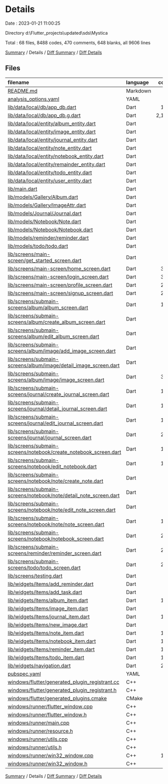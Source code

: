 # Details

Date : 2023-01-21 11:00:25

Directory d:\\Flutter_projects\\updated\\sds\\Mystica

Total : 68 files,  8488 codes, 470 comments, 648 blanks, all 9606 lines

[Summary](results.md) / Details / [Diff Summary](diff.md) / [Diff Details](diff-details.md)

## Files
| filename | language | code | comment | blank | total |
| :--- | :--- | ---: | ---: | ---: | ---: |
| [README.md](/README.md) | Markdown | 10 | 0 | 7 | 17 |
| [analysis_options.yaml](/analysis_options.yaml) | YAML | 3 | 23 | 4 | 30 |
| [lib/data/local/db/app_db.dart](/lib/data/local/db/app_db.dart) | Dart | 153 | 45 | 41 | 239 |
| [lib/data/local/db/app_db.g.dart](/lib/data/local/db/app_db.g.dart) | Dart | 2,160 | 2 | 99 | 2,261 |
| [lib/data/local/entity/album_entity.dart](/lib/data/local/entity/album_entity.dart) | Dart | 6 | 0 | 2 | 8 |
| [lib/data/local/entity/image_entity.dart](/lib/data/local/entity/image_entity.dart) | Dart | 8 | 0 | 2 | 10 |
| [lib/data/local/entity/journal_entity.dart](/lib/data/local/entity/journal_entity.dart) | Dart | 8 | 0 | 2 | 10 |
| [lib/data/local/entity/note_entity.dart](/lib/data/local/entity/note_entity.dart) | Dart | 10 | 0 | 2 | 12 |
| [lib/data/local/entity/notebook_entity.dart](/lib/data/local/entity/notebook_entity.dart) | Dart | 9 | 0 | 2 | 11 |
| [lib/data/local/entity/remainder_entity.dart](/lib/data/local/entity/remainder_entity.dart) | Dart | 8 | 0 | 2 | 10 |
| [lib/data/local/entity/todo_entity.dart](/lib/data/local/entity/todo_entity.dart) | Dart | 7 | 0 | 2 | 9 |
| [lib/data/local/entity/user_entity.dart](/lib/data/local/entity/user_entity.dart) | Dart | 7 | 0 | 2 | 9 |
| [lib/main.dart](/lib/main.dart) | Dart | 81 | 9 | 4 | 94 |
| [lib/models/Gallery/Album.dart](/lib/models/Gallery/Album.dart) | Dart | 13 | 0 | 3 | 16 |
| [lib/models/Gallery/ImageAttr.dart](/lib/models/Gallery/ImageAttr.dart) | Dart | 13 | 0 | 2 | 15 |
| [lib/models/Journal/Journal.dart](/lib/models/Journal/Journal.dart) | Dart | 14 | 0 | 2 | 16 |
| [lib/models/Notebook/Note.dart](/lib/models/Notebook/Note.dart) | Dart | 16 | 0 | 2 | 18 |
| [lib/models/Notebook/Notebook.dart](/lib/models/Notebook/Notebook.dart) | Dart | 14 | 0 | 2 | 16 |
| [lib/models/reminder/reminder.dart](/lib/models/reminder/reminder.dart) | Dart | 12 | 0 | 2 | 14 |
| [lib/models/todo/todo.dart](/lib/models/todo/todo.dart) | Dart | 12 | 0 | 2 | 14 |
| [lib/screens/main-screen/get_started_screen.dart](/lib/screens/main-screen/get_started_screen.dart) | Dart | 50 | 5 | 2 | 57 |
| [lib/screens/main-screen/home_screen.dart](/lib/screens/main-screen/home_screen.dart) | Dart | 374 | 5 | 5 | 384 |
| [lib/screens/main-screen/login_screen.dart](/lib/screens/main-screen/login_screen.dart) | Dart | 329 | 27 | 12 | 368 |
| [lib/screens/main-screen/profile_screen.dart](/lib/screens/main-screen/profile_screen.dart) | Dart | 274 | 16 | 9 | 299 |
| [lib/screens/main-screen/signup_screen.dart](/lib/screens/main-screen/signup_screen.dart) | Dart | 295 | 19 | 11 | 325 |
| [lib/screens/submain-screens/album/album_screen.dart](/lib/screens/submain-screens/album/album_screen.dart) | Dart | 149 | 12 | 3 | 164 |
| [lib/screens/submain-screens/album/create_album_screen.dart](/lib/screens/submain-screens/album/create_album_screen.dart) | Dart | 74 | 5 | 9 | 88 |
| [lib/screens/submain-screens/album/edit_album_screen.dart](/lib/screens/submain-screens/album/edit_album_screen.dart) | Dart | 98 | 3 | 6 | 107 |
| [lib/screens/submain-screens/album/image/add_image_screen.dart](/lib/screens/submain-screens/album/image/add_image_screen.dart) | Dart | 62 | 2 | 8 | 72 |
| [lib/screens/submain-screens/album/image/detail_image_screen.dart](/lib/screens/submain-screens/album/image/detail_image_screen.dart) | Dart | 12 | 0 | 3 | 15 |
| [lib/screens/submain-screens/album/image/image_screen.dart](/lib/screens/submain-screens/album/image/image_screen.dart) | Dart | 326 | 21 | 7 | 354 |
| [lib/screens/submain-screens/journal/create_journal_screen.dart](/lib/screens/submain-screens/journal/create_journal_screen.dart) | Dart | 128 | 6 | 12 | 146 |
| [lib/screens/submain-screens/journal/detail_journal_screen.dart](/lib/screens/submain-screens/journal/detail_journal_screen.dart) | Dart | 102 | 1 | 4 | 107 |
| [lib/screens/submain-screens/journal/edit_journal_screen.dart](/lib/screens/submain-screens/journal/edit_journal_screen.dart) | Dart | 171 | 6 | 12 | 189 |
| [lib/screens/submain-screens/journal/journal_screen.dart](/lib/screens/submain-screens/journal/journal_screen.dart) | Dart | 253 | 12 | 12 | 277 |
| [lib/screens/submain-screens/notebook/create_notebook_screen.dart](/lib/screens/submain-screens/notebook/create_notebook_screen.dart) | Dart | 158 | 1 | 14 | 173 |
| [lib/screens/submain-screens/notebook/edit_notebook.dart](/lib/screens/submain-screens/notebook/edit_notebook.dart) | Dart | 129 | 6 | 12 | 147 |
| [lib/screens/submain-screens/notebook/note/create_note.dart](/lib/screens/submain-screens/notebook/note/create_note.dart) | Dart | 78 | 1 | 6 | 85 |
| [lib/screens/submain-screens/notebook/note/detail_note_screen.dart](/lib/screens/submain-screens/notebook/note/detail_note_screen.dart) | Dart | 99 | 1 | 6 | 106 |
| [lib/screens/submain-screens/notebook/note/edit_note_screen.dart](/lib/screens/submain-screens/notebook/note/edit_note_screen.dart) | Dart | 66 | 0 | 7 | 73 |
| [lib/screens/submain-screens/notebook/note/note_screen.dart](/lib/screens/submain-screens/notebook/note/note_screen.dart) | Dart | 100 | 0 | 6 | 106 |
| [lib/screens/submain-screens/notebook/notebook_screen.dart](/lib/screens/submain-screens/notebook/notebook_screen.dart) | Dart | 239 | 8 | 14 | 261 |
| [lib/screens/submain-screens/reminder/reminder_screen.dart](/lib/screens/submain-screens/reminder/reminder_screen.dart) | Dart | 252 | 7 | 12 | 271 |
| [lib/screens/submain-screens/todo/todo_screen.dart](/lib/screens/submain-screens/todo/todo_screen.dart) | Dart | 250 | 14 | 30 | 294 |
| [lib/screens/testing.dart](/lib/screens/testing.dart) | Dart | 86 | 6 | 7 | 99 |
| [lib/widgets/Items/add_reminder.dart](/lib/widgets/Items/add_reminder.dart) | Dart | 92 | 5 | 9 | 106 |
| [lib/widgets/Items/add_task.dart](/lib/widgets/Items/add_task.dart) | Dart | 51 | 0 | 9 | 60 |
| [lib/widgets/Items/album_item.dart](/lib/widgets/Items/album_item.dart) | Dart | 100 | 3 | 9 | 112 |
| [lib/widgets/Items/image_item.dart](/lib/widgets/Items/image_item.dart) | Dart | 54 | 30 | 6 | 90 |
| [lib/widgets/Items/journal_item.dart](/lib/widgets/Items/journal_item.dart) | Dart | 119 | 3 | 7 | 129 |
| [lib/widgets/Items/new_image.dart](/lib/widgets/Items/new_image.dart) | Dart | 62 | 2 | 8 | 72 |
| [lib/widgets/Items/note_item.dart](/lib/widgets/Items/note_item.dart) | Dart | 141 | 1 | 6 | 148 |
| [lib/widgets/Items/notebook_item.dart](/lib/widgets/Items/notebook_item.dart) | Dart | 171 | 3 | 10 | 184 |
| [lib/widgets/Items/reminder_item.dart](/lib/widgets/Items/reminder_item.dart) | Dart | 149 | 8 | 7 | 164 |
| [lib/widgets/Items/todo_item.dart](/lib/widgets/Items/todo_item.dart) | Dart | 123 | 15 | 7 | 145 |
| [lib/widgets/navigation.dart](/lib/widgets/navigation.dart) | Dart | 239 | 2 | 4 | 245 |
| [pubspec.yaml](/pubspec.yaml) | YAML | 43 | 55 | 14 | 112 |
| [windows/flutter/generated_plugin_registrant.cc](/windows/flutter/generated_plugin_registrant.cc) | C++ | 6 | 4 | 5 | 15 |
| [windows/flutter/generated_plugin_registrant.h](/windows/flutter/generated_plugin_registrant.h) | C++ | 5 | 5 | 6 | 16 |
| [windows/flutter/generated_plugins.cmake](/windows/flutter/generated_plugins.cmake) | CMake | 19 | 0 | 6 | 25 |
| [windows/runner/flutter_window.cpp](/windows/runner/flutter_window.cpp) | C++ | 45 | 4 | 13 | 62 |
| [windows/runner/flutter_window.h](/windows/runner/flutter_window.h) | C++ | 20 | 5 | 9 | 34 |
| [windows/runner/main.cpp](/windows/runner/main.cpp) | C++ | 30 | 4 | 10 | 44 |
| [windows/runner/resource.h](/windows/runner/resource.h) | C++ | 9 | 6 | 2 | 17 |
| [windows/runner/utils.cpp](/windows/runner/utils.cpp) | C++ | 53 | 2 | 10 | 65 |
| [windows/runner/utils.h](/windows/runner/utils.h) | C++ | 8 | 6 | 6 | 20 |
| [windows/runner/win32_window.cpp](/windows/runner/win32_window.cpp) | C++ | 183 | 15 | 48 | 246 |
| [windows/runner/win32_window.h](/windows/runner/win32_window.h) | C++ | 48 | 29 | 22 | 99 |

[Summary](results.md) / Details / [Diff Summary](diff.md) / [Diff Details](diff-details.md)